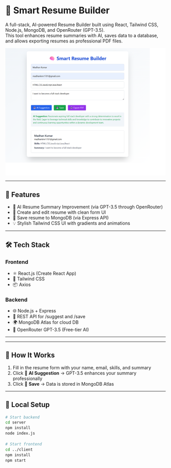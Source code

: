 # 🧠 Smart Resume Builder

A full-stack, AI-powered Resume Builder built using React, Tailwind CSS, Node.js, MongoDB, and OpenRouter (GPT-3.5).  
This tool enhances resume summaries with AI, saves data to a database, and allows exporting resumes as professional PDF files.

![Screenshot](./screenshot.png)


---

## 🎯 Features

- 🤖 AI Resume Summary Improvement (via GPT-3.5 through OpenRouter)
- 📝 Create and edit resume with clean form UI
- 💾 Save resume to MongoDB (via Express API)
- 💡 Stylish Tailwind CSS UI with gradients and animations

---

## 🛠️ Tech Stack

### Frontend
- ⚛️ React.js (Create React App)
- 🎨 Tailwind CSS
- 📦 Axios

### Backend
- 🌐 Node.js + Express
- 📄 REST API for /suggest and /save
- 🌍 MongoDB Atlas for cloud DB
- 🧠 OpenRouter GPT-3.5 (Free-tier AI)

---


---

## 📸 How It Works

1. Fill in the resume form with your name, email, skills, and summary
2. Click 🤖 **AI Suggestion** → GPT-3.5 enhances your summary professionally
3. Click 💾 **Save** → Data is stored in MongoDB Atlas

---

## 🧪 Local Setup

```bash
# Start backend
cd server
npm install
node index.js

# Start frontend
cd ../client
npm install
npm start
